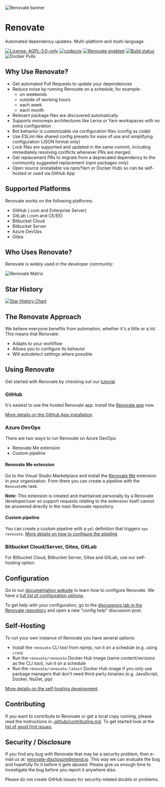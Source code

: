 ![Renovate banner](https://app.renovatebot.com/images/renovate_660_220.jpg)

# Renovate

Automated dependency updates.
Multi-platform and multi-language.

[![License: AGPL-3.0-only](https://img.shields.io/badge/license-%20%09AGPL--3.0--only-blue.svg)](https://raw.githubusercontent.com/renovatebot/renovate/main/license)
[![codecov](https://codecov.io/gh/renovatebot/renovate/branch/main/graph/badge.svg)](https://codecov.io/gh/renovatebot/renovate)
[![Renovate enabled](https://img.shields.io/badge/renovate-enabled-brightgreen.svg)](https://renovatebot.com/)
[![Build status](https://github.com/renovatebot/renovate/workflows/build/badge.svg)](https://github.com/renovatebot/renovate/actions)
![Docker Pulls](https://img.shields.io/docker/pulls/renovate/renovate?color=turquoise)

## Why Use Renovate?

- Get automated Pull Requests to update your dependencies
- Reduce noise by running Renovate on a schedule, for example:
  - on weekends
  - outside of working hours
  - each week
  - each month
- Relevant package files are discovered automatically
- Supports monorepo architectures like Lerna or Yarn workspaces with no extra configuration
- Bot behavior is customizable via configuration files (config as code)
- Use ESLint-like shared config presets for ease of use and simplifying configuration (JSON format only)
- Lock files are supported and updated in the same commit, including immediately resolving conflicts whenever PRs are merged
- Get replacement PRs to migrate from a deprecated dependency to the community suggested replacement (npm packages only)
- Open source (installable via npm/Yarn or Docker Hub) so can be self-hosted or used via GitHub App

## Supported Platforms

Renovate works on the following platforms:

- GitHub (.com and Enterprise Server)
- GitLab (.com and CE/EE)
- Bitbucket Cloud
- Bitbucket Server
- Azure DevOps
- Gitea

## Who Uses Renovate?

Renovate is widely used in the developer community:

![Renovate Matrix](https://app.renovatebot.com/images/matrix.png)

## Star History

[![Star History Chart](https://api.star-history.com/svg?repos=renovatebot/renovate&type=Date)](https://star-history.com/#renovatebot/renovate&Date)

## The Renovate Approach

We believe everyone benefits from automation, whether it's a little or a lot.
This means that Renovate:

- Adapts to your workflow
- Allows you to configure its behavior
- Will autodetect settings where possible

## Using Renovate

Get started with Renovate by checking out our [tutorial](https://github.com/renovatebot/tutorial).

### GitHub

It's easiest to use the hosted Renovate app.
Install the [Renovate app](https://github.com/apps/renovate) now.

[More details on the GitHub App installation](https://docs.renovatebot.com/getting-started/installing-onboarding/).

### Azure DevOps

There are two ways to run Renovate on Azure DevOps:

- Renovate Me extension
- Custom pipeline

#### Renovate Me extension

Go to the Visual Studio Marketplace and install the [Renovate Me](https://marketplace.visualstudio.com/items?itemName=jyc.vsts-extensions-renovate-me) extension in your organization.
From there you can create a pipeline with the `RenovateMe` task.

**Note:** This extension is created and maintained personally by a Renovate developer/user so support requests relating to the extension itself cannot be answered directly in the main Renovate repository.

#### Custom pipeline

You can create a custom pipeline with a `yml` definition that triggers `npx renovate`.
[More details on how to configure the pipeline](https://docs.renovatebot.com/modules/platform/azure/).

### Bitbucket Cloud/Server, Gitea, GitLab

For Bitbucket Cloud, Bitbucket Server, Gitea and GitLab, use our self-hosting option.

## Configuration

Go to our [documentation website](https://docs.renovatebot.com/) to learn how to configure Renovate.
We have a [full list of configuration options](https://docs.renovatebot.com/configuration-options/).

To get help with your configuration, go to the [discussions tab in the Renovate repository](https://github.com/renovatebot/renovate/discussions) and open a new "config help" discussion post.

## Self-Hosting

To run your own instance of Renovate you have several options:

- Install the `renovate` CLI tool from npmjs, run it on a schedule (e.g. using `cron`)
- Run the `renovate/renovate` Docker Hub image (same content/versions as the CLI tool), run it on a schedule
- Run the `renovate/renovate:latest` Docker Hub image if you only use package managers that don't need third-party binaries (e.g. JavaScript, Docker, NuGet, pip)

[More details on the self-hosting development](https://github.com/renovatebot/renovate/blob/main/docs/usage/getting-started/running.md).

## Contributing

If you want to contribute to Renovate or get a local copy running, please read the instructions in [.github/contributing.md](.github/contributing.md).
To get started look at the [list of good first issues](https://github.com/renovatebot/renovate/contribute).

## Security / Disclosure

If you find any bug with Renovate that may be a security problem, then e-mail us at: [renovate-disclosure@mend.io](mailto:renovate-disclosure@mend.io).
This way we can evaluate the bug and hopefully fix it before it gets abused.
Please give us enough time to investigate the bug before you report it anywhere else.

Please do not create GitHub issues for security-related doubts or problems.
